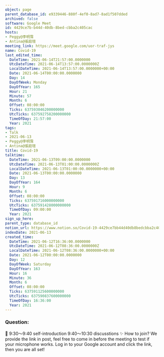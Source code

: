 ```yaml
---
object: page
parent_database_id: e9339446-880f-4ef0-8ad7-8ad1f507dded
archived: false
software: Google Meet
id: 4429ce7b-b44d-40db-8bed-cbba2c405cac
hosts:
- Peggy@李明霈
- Antina@張庭瑄
meeting_link: https://meet.google.com/uor-traf-jys
name: Covid-19
last_edited_time:
  DateTime: 2021-06-14T21:57:00.0000000
  UtcDateTime: 2021-06-14T13:57:00.0000000Z
  LocalDateTime: 2021-06-14T13:57:00.0000000+00:00
  Date: 2021-06-14T00:00:00.0000000
  Day: 14
  DayOfWeek: Monday
  DayOfYear: 165
  Hour: 21
  Minute: 57
  Month: 6
  Offset: 08:00:00
  Ticks: 637593046200000000
  UtcTicks: 637592758200000000
  TimeOfDay: 21:57:00
  Year: 2021
tags:
- Talk
- 2021-06-13
- Peggy@李明霈
- Antina@張庭瑄
title: Covid-19
talktime:
  DateTime: 2021-06-13T09:00:00.0000000
  UtcDateTime: 2021-06-13T01:00:00.0000000Z
  LocalDateTime: 2021-06-13T01:00:00.0000000+00:00
  Date: 2021-06-13T00:00:00.0000000
  Day: 13
  DayOfYear: 164
  Hour: 9
  Month: 6
  Offset: 08:00:00
  Ticks: 637591716000000000
  UtcTicks: 637591428000000000
  TimeOfDay: 09:00:00
  Year: 2021
sign_up_here: 
parent_type: database_id
notion_url: https://www.notion.so/Covid-19-4429ce7bb44d40db8bedcbba2c405cac
indexDate: 2021-06-13
created_time:
  DateTime: 2021-06-12T16:36:00.0000000
  UtcDateTime: 2021-06-12T08:36:00.0000000Z
  LocalDateTime: 2021-06-12T08:36:00.0000000+00:00
  Date: 2021-06-12T00:00:00.0000000
  Day: 12
  DayOfWeek: Saturday
  DayOfYear: 163
  Hour: 16
  Minute: 36
  Month: 6
  Offset: 08:00:00
  Ticks: 637591125600000000
  UtcTicks: 637590837600000000
  TimeOfDay: 16:36:00
  Year: 2021
---
```


### Question:


   
   
   
   
   
📅
9:30～9:40 self-introduction
9:40～10:30 discusstions
✨
How to join?
We provide the link in post, feel free to come in before the meeting to test if your microphone works. Log in to your Google account and click the link, then you are all set!

